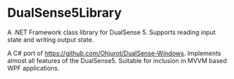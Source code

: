 # DualSense5Library
A .NET Framework class library for DualSense 5. Supports reading input state and writing output state.

A C# port of https://github.com/Ohjurot/DualSense-Windows. 
Implements almost all features of the DualSense5. Suitable for inclusion in MVVM based WPF applications.



